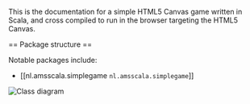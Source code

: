 This is the documentation for a simple HTML5 Canvas game written in Scala, and cross compiled to run in the browser targeting the HTML5 Canvas.

== Package structure ==

Notable packages include:

  - [[nl.amsscala.simplegame `nl.amsscala.simplegame`]]


<img src="https://raw.githubusercontent.com/amsterdam-scala/Sjs-Simple-HTML5-canvas-game/master/doc/HTML5CanvasGame.png" title="Class diagram" />

